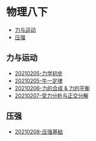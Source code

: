 # 物理八下

<!-- @import "[TOC]" {cmd="toc" depthFrom=2 depthTo=6 orderedList=false} -->

<!-- code_chunk_output -->

- [力与运动](#力与运动)
- [压强](#压强)

<!-- /code_chunk_output -->

## 力与运动

* [20210205-力学初步](./ch6/README.html)
* [20210205-牛一定律](./ch7/20210205.html)
* [20210206-力的合成 & 力的平衡](./ch7/20210206.html)
* [20210207-受力分析与正交分解](./ch8/20210207.html)

## 压强 

* [20210208-压强基础](./ch8/20210208.html)
<!-- * [20210126-力的合成 & 力的平衡](./ch7/20210126.html)
* [20210127-力的平衡](./ch7/20210127.html)

## 压强

* [20210128-压强基础](./ch8/20210128.html)
* [20210130-液体压强](./ch8/20210130.html)
* [20210131-气体压强](./ch8/20210131.html) -->